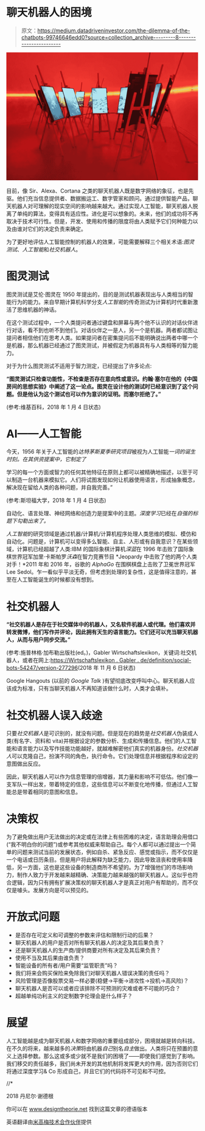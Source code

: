 # 聊天机器人的困境

> 原文：<https://medium.datadriveninvestor.com/the-dilemma-of-the-chatbots-99746646edd0?source=collection_archive---------8----------------------->

![](img/df197efa37224d2aeb987cd202d143b6.png)

目前，像 Sir、Alexa、Cortana 之类的聊天机器人既是数字网络的象征，也是先驱。他们充当信息提供者、数据搬运工、数字管家和顾问。通过提供智能产品，聊天机器人对可理解的现实空间的影响越来越大。通过实现人工智能，聊天机器人脱离了单纯的算法，变得具有适应性。进化是可以想象的。未来，他们的成功将不再取决于技术可行性。但是，开发、使用和传播的限度将由人类赋予它们何种能力以及由谁对它们的决定负责来确定。

为了更好地评估人工智能控制的机器人的效果，可能需要解释三个相关术语:*图灵测试*、*人工智能*和*社交机器人*。

# **图灵测试**

图灵测试是艾伦·图灵在 1950 年提出的，目的是测试机器表现出与人类相当的智能行为的能力。来自早期计算机科学分支*人工智能*的传奇测试为计算机时代重新激活了思维机器的神话。

在这个测试过程中，一个人类提问者通过键盘和屏幕与两个他不认识的对话伙伴进行对话，看不到也听不到他们。对话伙伴之一是人，另一个是机器。两者都试图让提问者相信他们在思考人类。如果提问者在密集提问后不能明确说出两者中哪一个是机器，那么机器已经通过了图灵测试，并被假定为机器具有与人类相等的智力能力。

对于为什么图灵测试不适用于智力测定，已经提出了许多论点:

**“图灵测试只检查功能性，不检查是否存在意向性或意识。约翰·塞尔在他的《中国房间的思想实验》中阐述了这一论点。图灵在设计他的测试时已经意识到了这个问题。但是他认为这个测试也可以作为意识的证明。而塞尔拒绝了。”**

(参考:维基百科，2018 年 1 月 4 日状态)

# **AI——人工智能**

今天，1956 年关于人工智能的*达特茅斯夏季研究项目*被视为人工智能*一词的诞生时刻。在其供资提案中，它制定了*

学习的每一个方面或智力的任何其他特征在原则上都可以被精确地描述，以至于可以制造一台机器来模拟它。人们将试图发现如何让机器使用语言，形成抽象概念，解决现在留给人类的各种问题，并自我完善。”

(参考:斯坦福大学，2018 年 1 月 4 日状态)

自动化、语言处理、神经网络和创造力是提案中的主题。*深度学习*已经在*自强的标题下勾勒出来了。*

*人工智能*的研究领域是通过机器/计算机/计算机程序处理人类思维的模拟、模仿和自动化。问题是，计算机可以变得多么智能、自主、人形或有自我意识？在某些领域，计算机已经超越了人类:IBM 的国际象棋计算机*深蓝*在 1996 年击败了国际象棋世界冠军加里·卡斯帕罗*沃森*在智力竞赛节目 *Jeopardy 中击败了他的两个人类对手！*2011 年和 2016 年，谷歌的 *AlphaGo* 在围棋棋盘上击败了卫冕世界冠军 Lee Sedol。乍一看似乎平淡无奇，但考虑到处理的复杂性，这是值得注意的，甚至在人工智能诞生的时候都没有想到。

# **社交机器人**

**“社交机器人是存在于社交媒体中的机器人，又名软件机器人或代理。他们喜欢并转发微博，他们写作并评论，因此拥有天生的语言能力。它们还可以充当聊天机器人，从而与用户同步交流。”**

(参考:施普林格·加布勒出版社(ed。)，Gabler Wirtschaftslexikon，关键词:社交机器人，或者在网上:[https://Wirtschaftslexikon . Gabler . de/definition/social-bots-54247/version-277296](https://wirtschaftslexikon.gabler.de/definition/social-bots-54247/version-277296)(2018 年 11 月 6 日状态)

Google Hangouts (以前的 *Google Talk* )有望彻底改变呼叫中心。聊天机器人应该成为标准，只有当聊天机器人不再知道该做什么时，人类才会填补。

# **社交机器人误入歧途**

只要*社交机器人*是可识别的，就没有问题。但是现在的趋势是*社交机器人*伪装成人类(有名字、资料和 vita)并根据设定的参数分析、生成和传播信息。他们的人工智能和语言能力以及写作技能功能越好，就越难解密他们真实的机器身份。*社交机器人*可以克隆自己，扮演不同的角色，执行命令。它们处理信息并根据程序和设定的意图做出反应。

因此，聊天机器人可以作为信息管理的倍增器，其力量和影响不可低估。他们像一支军队一样出发，带着特定的信息，这些信息可以不断变化地传播，但通过人工智能总是带着相同的意图和信息。

# **决策权**

为了避免做出用户无法做出的决定或在法律上有些困难的决定，语言助理会用借口(“我不明白你的问题”)或参考其他权威来帮助自己。每个人都可以通过提出一个简单的问题来测试当前的发展状态，例如自杀、紧急反应、感觉或指示，而不仅仅是一个电话或日历条目。但是用户将此解释为缺乏能力，因此导致沮丧和使用率降低，另一方面，这也是这些设备的制造商所不希望的。为了增强他们的市场影响力，制作人致力于开发越来越精确、决策能力越来越强的聊天机器人。这似乎也符合逻辑，因为只有拥有扩展决策权的聊天机器人才是真正对用户有帮助的，而不仅仅是噱头。发展方向是可以预见的。

# **开放式问题**

*   是否存在可定义和可调整的参数来评估和限制行动的后果？
*   聊天机器人的用户是否对所有聊天机器人的决定及其后果负责？
*   还是聊天机器人的生产商/提供商要对所有决定及其后果负责？
*   使用不当及其后果由谁负责？
*   智能设备的所有者/用户需要“监管职责”吗？
*   我们将来会购买保险来免除我们对聊天机器人错误决策的责任吗？
*   风险管理是否像股票交易一样必要(稳健->平衡->进攻性->投机->高风险)？
*   聊天机器人是否可以或者应该排除不可预测的灾难或者不可能的巧合？
*   超越单纯功利主义的定制数字伦理会是什么样子？

# **展望**

人工智能越是成为聊天机器人和数字网络的重要组成部分，困境就越是转向科技。在不久的将来，越来越多的*决策*将由机器*自己*别名*自主*做出。人类将只在预置的意义上选择参数。那么这或多或少就不是我们的困境了——即使我们感觉到了影响。我们移交的责任越多，我们尚未开发的其他机制将发挥更大的作用，因为否则它们将通过深度学习& Co 形成自己，并且它们的代码将不可见和不可控。

//*

2018 丹尼尔·谢德根

你可以在 www.designtheorie.net 找到这篇文章的德语版本

英语翻译由[米高梅技术合作伙伴](https://innovation-implemented.com/)提供